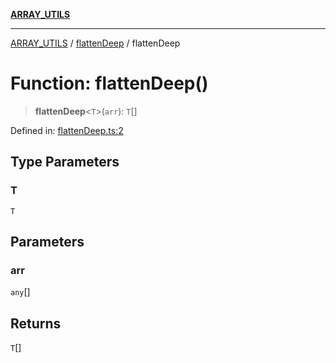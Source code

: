 [**ARRAY_UTILS**](../../README.md)

***

[ARRAY_UTILS](../../README.md) / [flattenDeep](../README.md) / flattenDeep

# Function: flattenDeep()

> **flattenDeep**\<`T`\>(`arr`): `T`[]

Defined in: [flattenDeep.ts:2](https://github.com/dailker/everyutil/blob/ed6336a7c6553ed095d55eb280ece446462248a8/src/array/flattenDeep.ts#L2)

## Type Parameters

### T

`T`

## Parameters

### arr

`any`[]

## Returns

`T`[]
